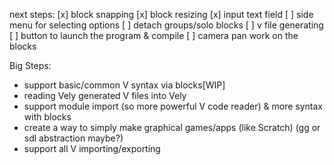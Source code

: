 next steps:
[x] block snapping
[x] block resizing
[x] input text field
[ ] side menu for selecting options
[ ] detach groups/solo blocks
[ ] v file generating
[ ] button to launch the program & compile
[ ] camera pan
work on the blocks


Big Steps:
- support  basic/common V syntax via blocks[WIP]
- reading Vely generated V files into Vely
- support module import (so more powerful V code reader) & more syntax with blocks
- create a way to simply make graphical games/apps (like Scratch) (gg or sdl abstraction maybe?)
- support all V importing/exporting

